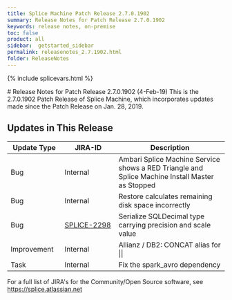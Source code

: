 ```yaml
---
title: Splice Machine Patch Release 2.7.0.1902
summary: Release Notes for Patch Release 2.7.0.1902
keywords: release notes, on-premise
toc: false
product: all
sidebar:  getstarted_sidebar
permalink: releasenotes_2.7.1902.html
folder: ReleaseNotes
---
```

{% include splicevars.html %}
<section>
<div class="TopicContent" data-swiftype-index="true" markdown="1">
# Release Notes for Patch Release 2.7.0.1902 (4-Feb-19)
This is the 2.7.0.1902 Patch Release of Splice Machine, which incorporates updates made since the Patch Release on Jan. 28, 2019.

## Updates in This Release
<table>
    <col width="125px" />
    <col width="125px" />
    <col />
    <thead>
        <tr>
            <th>Update Type</th>
            <th>JIRA-ID</th>
            <th>Description</th>
        </tr>
    </thead>
    <tbody>
        <tr>
            <td>Bug</td>
            <td>Internal</td>
            <td>Ambari Splice Machine Service shows a RED Triangle and Splice Machine Install Master as Stopped</td>
        </tr>
        <tr>
            <td>Bug</td>
            <td>Internal</td>
            <td>Restore calculates remaining disk space incorrectly</td>
        </tr>
        <tr>
            <td>Bug</td>
            <td><a href="https://splice.atlassian.net/browse/SPLICE-2298" target="_blank">SPLICE-2298</a></td>
            <td>Serialize SQLDecimal type carrying precision and scale value</td>
        </tr>
        <tr>
            <td>Improvement</td>
            <td>Internal</td>
            <td>Allianz / DB2:  CONCAT alias for ||</td>
        </tr>
        <tr>
            <td>Task</td>
            <td>Internal</td>
            <td>Fix the spark_avro dependency</td>
        </tr>
    </tbody>
</table>

For a full list of JIRA's for the Community/Open Source software, see <https://splice.atlassian.net>

</div>
</section>
